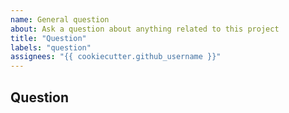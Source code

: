 ```yaml
---
name: General question
about: Ask a question about anything related to this project
title: "Question"
labels: "question"
assignees: "{{ cookiecutter.github_username }}"
---
```


## Question

<!-- Please ask your question here. It can be about the usage of this project,
     the internals, the implementation or whatever interests you.
     Please use the BUG template for bugs and the FEATURE REQUEST template for
     feature requests. -->